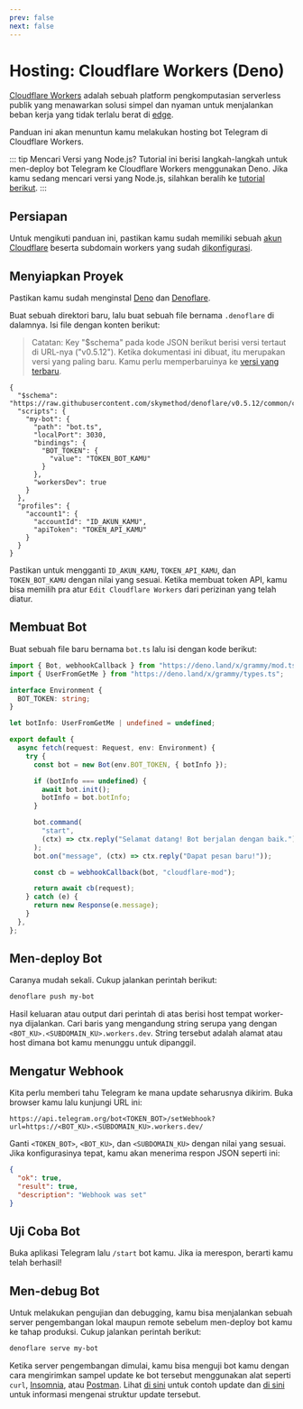 ```yaml
---
prev: false
next: false
---
```


# Hosting: Cloudflare Workers (Deno)

[Cloudflare Workers](https://workers.cloudflare.com) adalah sebuah platform
pengkomputasian serverless publik yang menawarkan solusi simpel dan nyaman untuk
menjalankan beban kerja yang tidak terlalu berat di
[edge](https://en.wikipedia.org/wiki/Edge_computing).

Panduan ini akan menuntun kamu melakukan hosting bot Telegram di Cloudflare
Workers.

::: tip Mencari Versi yang Node.js? Tutorial ini berisi langkah-langkah untuk
men-deploy bot Telegram ke Cloudflare Workers menggunakan Deno. Jika kamu sedang
mencari versi yang Node.js, silahkan beralih ke
[tutorial berikut](./cloudflare-workers-nodejs). :::

## Persiapan

Untuk mengikuti panduan ini, pastikan kamu sudah memiliki sebuah
[akun Cloudflare](https://dash.cloudflare.com/login) beserta subdomain workers
yang sudah [dikonfigurasi](https://dash.cloudflare.com/?account=workers).

## Menyiapkan Proyek

Pastikan kamu sudah menginstal [Deno](https://deno.com) dan
[Denoflare](https://denoflare.dev).

Buat sebuah direktori baru, lalu buat sebuah file bernama `.denoflare` di
dalamnya. Isi file dengan konten berikut:

> Catatan: Key "$schema" pada kode JSON berikut berisi versi tertaut di URL-nya
> ("v0.5.12"). Ketika dokumentasi ini dibuat, itu merupakan versi yang paling
> baru. Kamu perlu memperbaruinya ke
> [versi yang terbaru](https://github.com/skymethod/denoflare/releases).

```json{2,9,17-18}
{
  "$schema": "https://raw.githubusercontent.com/skymethod/denoflare/v0.5.12/common/config.schema.json",
  "scripts": {
    "my-bot": {
      "path": "bot.ts",
      "localPort": 3030,
      "bindings": {
        "BOT_TOKEN": {
          "value": "TOKEN_BOT_KAMU"
        }
      },
      "workersDev": true
    }
  },
  "profiles": {
    "account1": {
      "accountId": "ID_AKUN_KAMU",
      "apiToken": "TOKEN_API_KAMU"
    }
  }
}
```

Pastikan untuk mengganti `ID_AKUN_KAMU`, `TOKEN_API_KAMU`, dan `TOKEN_BOT_KAMU`
dengan nilai yang sesuai. Ketika membuat token API, kamu bisa memilih pra atur
`Edit Cloudflare Workers` dari perizinan yang telah diatur.

## Membuat Bot

Buat sebuah file baru bernama `bot.ts` lalu isi dengan kode berikut:

```ts
import { Bot, webhookCallback } from "https://deno.land/x/grammy/mod.ts";
import { UserFromGetMe } from "https://deno.land/x/grammy/types.ts";

interface Environment {
  BOT_TOKEN: string;
}

let botInfo: UserFromGetMe | undefined = undefined;

export default {
  async fetch(request: Request, env: Environment) {
    try {
      const bot = new Bot(env.BOT_TOKEN, { botInfo });

      if (botInfo === undefined) {
        await bot.init();
        botInfo = bot.botInfo;
      }

      bot.command(
        "start",
        (ctx) => ctx.reply("Selamat datang! Bot berjalan dengan baik."),
      );
      bot.on("message", (ctx) => ctx.reply("Dapat pesan baru!"));

      const cb = webhookCallback(bot, "cloudflare-mod");

      return await cb(request);
    } catch (e) {
      return new Response(e.message);
    }
  },
};
```

## Men-deploy Bot

Caranya mudah sekali. Cukup jalankan perintah berikut:

```sh
denoflare push my-bot
```

Hasil keluaran atau output dari perintah di atas berisi host tempat worker-nya
dijalankan. Cari baris yang mengandung string serupa yang dengan
`<BOT_KU>.<SUBDOMAIN_KU>.workers.dev`. String tersebut adalah alamat atau host
dimana bot kamu menunggu untuk dipanggil.

## Mengatur Webhook

Kita perlu memberi tahu Telegram ke mana update seharusnya dikirim. Buka browser
kamu lalu kunjungi URL ini:

```text
https://api.telegram.org/bot<TOKEN_BOT>/setWebhook?url=https://<BOT_KU>.<SUBDOMAIN_KU>.workers.dev/
```

Ganti `<TOKEN_BOT>`, `<BOT_KU>`, dan `<SUBDOMAIN_KU>` dengan nilai yang sesuai.
Jika konfigurasinya tepat, kamu akan menerima respon JSON seperti ini:

```json
{
  "ok": true,
  "result": true,
  "description": "Webhook was set"
}
```

## Uji Coba Bot

Buka aplikasi Telegram lalu `/start` bot kamu. Jika ia merespon, berarti kamu
telah berhasil!

## Men-debug Bot

Untuk melakukan pengujian dan debugging, kamu bisa menjalankan sebuah server
pengembangan lokal maupun remote sebelum men-deploy bot kamu ke tahap produksi.
Cukup jalankan perintah berikut:

```sh
denoflare serve my-bot
```

Ketika server pengembangan dimulai, kamu bisa menguji bot kamu dengan cara
mengirimkan sampel update ke bot tersebut menggunakan alat seperti `curl`,
[Insomnia](https://insomnia.rest), atau [Postman](https://postman.com). Lihat
[di sini](https://core.telegram.org/bots/webhooks#testing-your-bot-with-updates)
untuk contoh update dan [di sini](https://core.telegram.org/bots/api#update)
untuk informasi mengenai struktur update tersebut.
